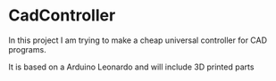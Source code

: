 # CadController

In this project I am trying to make a cheap universal controller for CAD programs.

It is based on a Arduino Leonardo and will include 3D printed parts
